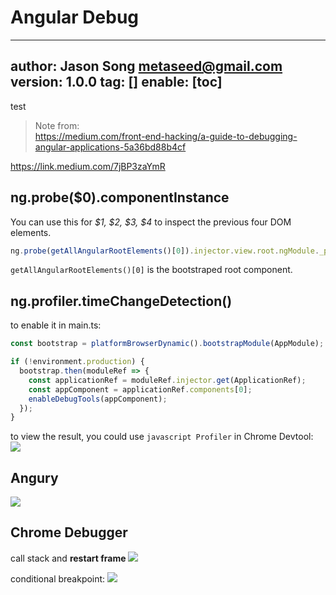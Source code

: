 # Angular Debug
---
author: Jason Song <metaseed@gmail.com>
version: 1.0.0
tag: []
enable: [toc]
---
test

> Note from:   
https://medium.com/front-end-hacking/a-guide-to-debugging-angular-applications-5a36bd88b4cf

https://link.medium.com/7jBP3zaYmR

## ng.probe($0).componentInstance
You can use this for *$1, $2, $3, $4* to inspect the previous four DOM elements.
```js
ng.probe(getAllAngularRootElements()[0]).injector.view.root.ngModule._providers
```
`getAllAngularRootElements()[0]` is the bootstraped root component.

## ng.profiler.timeChangeDetection()
to enable it in main.ts:  
```js {5-7}
const bootstrap = platformBrowserDynamic().bootstrapModule(AppModule);

if (!environment.production) {
  bootstrap.then(moduleRef => {
    const applicationRef = moduleRef.injector.get(ApplicationRef);
    const appComponent = applicationRef.components[0];
    enableDebugTools(appComponent);
  });
}
```

to view the result, you could use `javascript Profiler` in Chrome Devtool:
![](https://cdn-images-1.medium.com/max/1000/1*iHoxgBHiGM85lZskVHjGtg.png)

## Angury
![](https://cdn-images-1.medium.com/max/1000/1*HyfbXNfZhGL-7kM7z9yBxQ.jpeg)

## Chrome Debugger
call stack and **restart frame**
![](https://cdn-images-1.medium.com/max/800/1*wOO5wM-0tsXxpNiouveIfw.gif)

conditional breakpoint: 
![](https://cdn-images-1.medium.com/max/800/1*IHNdZ56AOpUu46L9E-TIfg.gif)

